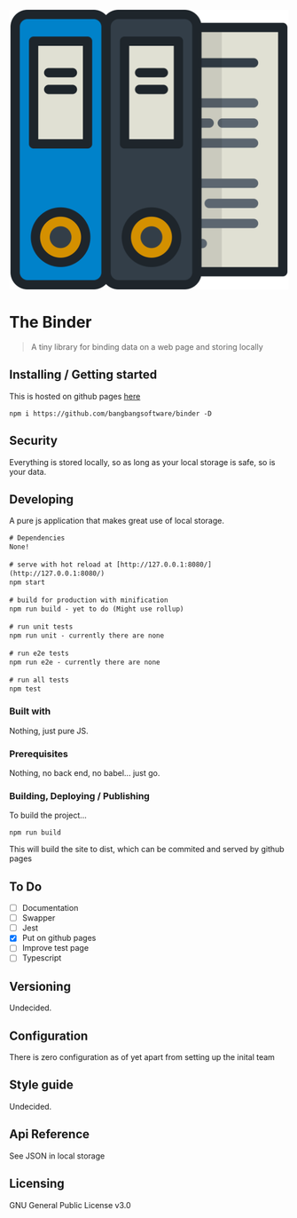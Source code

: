 ![Logo of the project](./icon.svg)

#  The Binder 
> A tiny library for binding data on a web page and storing locally 

## Installing / Getting started

This is hosted on github pages [here](http://bangbangsoftware.github.io/binder/index.html)

```shell
npm i https://github.com/bangbangsoftware/binder -D
```

## Security

Everything is stored locally, so as long as your local storage is safe, so is your data.

## Developing

A pure js application that makes great use of local storage. 

```shell
# Dependencies
None!

# serve with hot reload at [http://127.0.0.1:8080/](http://127.0.0.1:8080/)
npm start

# build for production with minification 
npm run build - yet to do (Might use rollup) 

# run unit tests
npm run unit - currently there are none

# run e2e tests
npm run e2e - currently there are none

# run all tests
npm test
```

### Built with
Nothing, just pure JS.

### Prerequisites
Nothing, no back end, no babel... just go.

### Building, Deploying / Publishing

To build the project...

```shell
npm run build
```
 This will build the site to dist, which can be commited and served by github
 pages

## To Do

* [ ] Documentation 
* [ ] Swapper 
* [ ] Jest
* [x] Put on github pages
* [ ] Improve test page
* [ ] Typescript

## Versioning

Undecided.

## Configuration

There is zero configuration as of yet apart from setting up the inital team

## Style guide

Undecided.

## Api Reference

See JSON in local storage

## Licensing

GNU General Public License v3.0


